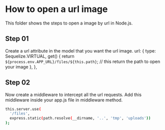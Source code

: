 # How to open a url image 
This folder shows the steps to open a image by url in Node.js.

## Step 01
Create a url attribute in the model that you want the url image.
	url: {
          type: Sequelize.VIRTUAL,
          get() {
            return `${process.env.APP_URL}/files/${this.path}`; // this return the path to open your image
          },
        },


## Step 02
Now create a middleware to intercept all the url requests.
Add this middleware inside your app.js file in middleware method.

```bash
this.server.use(
  '/files',
  express.static(path.resolve(__dirname, '..', 'tmp', 'uploads'))
);
```



